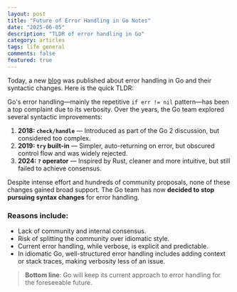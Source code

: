 ```yaml
---
layout: post
title: "Future of Error Handling in Go Notes"
date: "2025-06-05"
description: "TLDR of error handling in Go"
category: articles
tags: life general
comments: false
featured: true
---
```


Today, a new [blog](https://go.dev/blog/error-syntax) was published about error handling in Go and their syntactic changes. Here is the quick TLDR:


Go's error handling—mainly the repetitive `if err != nil` pattern—has been a top complaint due to its verbosity. Over the years, the Go team explored several syntactic improvements:

1. **2018: `check/handle`** — Introduced as part of the Go 2 discussion, but considered too complex.
2. **2019: `try` built-in** — Simpler, auto-returning on error, but obscured control flow and was widely rejected.
3. **2024: `?` operator** — Inspired by Rust, cleaner and more intuitive, but still failed to achieve consensus.

Despite intense effort and hundreds of community proposals, none of these changes gained broad support. The Go team has now **decided to stop pursuing syntax changes** for error handling.

### Reasons include:
- Lack of community and internal consensus.
- Risk of splitting the community over idiomatic style.
- Current error handling, while verbose, is explicit and predictable.
- In idiomatic Go, well-structured error handling includes adding context or stack traces, making verbosity less of an issue.

> **Bottom line**: Go will keep its current approach to error handling for the foreseeable future.
